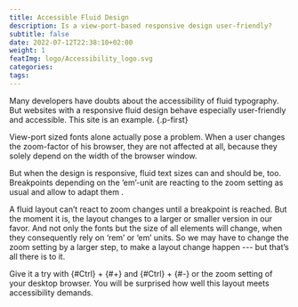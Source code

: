 ```yaml
---
title: Accessible Fluid Design
description: Is a view-port-based responsive design user-friendly? 
subtitle: false
date: 2022-07-12T22:38:10+02:00
weight: 1
featImg: logo/Accessibility_logo.svg
categories:
tags:
---
```


Many developers have doubts about the accessibility of fluid typography. But websites with a responsive fluid design behave especially user-friendly and accessible. This site is an example.
{.p-first} <!--more-->

View-port sized fonts alone actually pose a problem. When a user changes the zoom-factor of his browser, they are not affected at all, because they solely depend on the width of the browser window.

But when the design is responsive, fluid text sizes can and should be, too. Breakpoints depending on the ’em’-unit are reacting to the zoom setting as usual and allow to adapt them .

A fluid layout can’t react to zoom changes until a breakpoint is reached. But the moment it is, the layout changes to a larger or smaller version in our favor. And not only the fonts but the size of all elements will change, when they consequently rely on  ‘rem’ or ‘em’ units. So we may have to change the zoom setting by a larger step, to make a layout change happen --- but that’s all there is to it.  

Give it a try with {#Ctrl} + {#+} and {#Ctrl} + {#-} or the zoom setting of your desktop browser. You will be surprised how well this layout meets accessibility demands.

